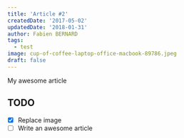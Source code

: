 ```yaml
---
title: 'Article #2'
createdDate: '2017-05-02'
updatedDate: '2018-01-31'
author: Fabien BERNARD
tags:
  - test
image: cup-of-coffee-laptop-office-macbook-89786.jpeg
draft: false
---
```


My awesome article

## TODO

-   [x] Replace image
-   [ ] Write an awesome article
